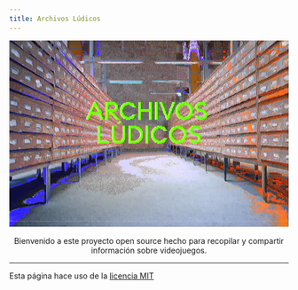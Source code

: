 ```yaml
---
title: Archivos Lúdicos
---
```


<div style="text-align: center">
<img src ="https://raw.githubusercontent.com/JamepDev/ArchivosLudicos/main/content/index.png">

Bienvenido a este proyecto open source hecho para recopilar y compartir información sobre videojuegos.

</div>

***
Esta página hace uso de la [licencia MIT](https://github.com/JamepDev/ArchivosLudicos/blob/main/LICENSE)

